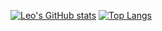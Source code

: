 
[![Leo's GitHub stats](https://github-readme-stats.vercel.app/api?username=leolivares&count_private=true&show_icons=true&theme=aura)](https://github.com/leolivares/github-readme-stats)
[![Top Langs](https://github-readme-stats.vercel.app/api/top-langs/?username=leolivares&theme=aura&count_private=true&exclude_repo=leolivares&layout=compact&langs_count=6)](https://github.com/leolivares/github-readme-stats)
